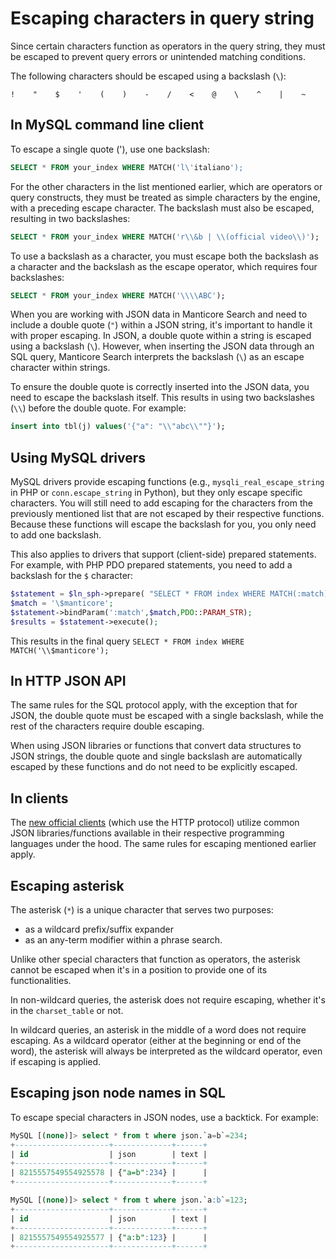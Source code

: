 # Escaping characters in query string

Since certain characters function as operators in the query string, they must be escaped to prevent query errors or unintended matching conditions.

The following characters should be escaped using a backslash (`\`):

```
!    "    $    '    (    )    -    /    <    @    \    ^    |    ~
```

## In MySQL command line client

To escape a single quote ('), use one backslash:
```sql
SELECT * FROM your_index WHERE MATCH('l\'italiano');
```


For the other characters in the list mentioned earlier, which are operators or query constructs, they must be treated as simple characters by the engine, with a preceding escape character.
The backslash must also be escaped, resulting in two backslashes:

```sql
SELECT * FROM your_index WHERE MATCH('r\\&b | \\(official video\\)');
```

To use a backslash as a character, you must escape both the backslash as a character and the backslash as the escape operator, which requires four backslashes:

```sql
SELECT * FROM your_index WHERE MATCH('\\\\ABC');
```

When you are working with JSON data in Manticore Search and need to include a double quote (`"`) within a JSON string, it's important to handle it with proper escaping. In JSON, a double quote within a string is escaped using a backslash (`\`). However, when inserting the JSON data through an SQL query, Manticore Search interprets the backslash (`\`) as an escape character within strings.

To ensure the double quote is correctly inserted into the JSON data, you need to escape the backslash itself. This results in using two backslashes (`\\`) before the double quote. For example:

```sql
insert into tbl(j) values('{"a": "\\"abc\\""}');
```

## Using MySQL drivers

MySQL drivers provide escaping functions (e.g., `mysqli_real_escape_string` in PHP or `conn.escape_string` in Python), but they only escape specific characters.
You will still need to add escaping for the characters from the previously mentioned list that are not escaped by their respective functions.
Because these functions will escape the backslash for you, you only need to add one backslash.

This also applies to drivers that support (client-side) prepared statements. For example, with PHP PDO prepared statements, you need to add a backslash for the `$` character:

```php
$statement = $ln_sph->prepare( "SELECT * FROM index WHERE MATCH(:match)");
$match = '\$manticore';
$statement->bindParam(':match',$match,PDO::PARAM_STR);
$results = $statement->execute();
```

This results in the final query `SELECT * FROM index WHERE MATCH('\\$manticore');`

## In HTTP JSON API

The same rules for the SQL protocol apply, with the exception that for JSON, the double quote must be escaped with a single backslash, while the rest of the characters require double escaping.

When using JSON libraries or functions that convert data structures to JSON strings, the double quote and single backslash are automatically escaped by these functions and do not need to be explicitly escaped.



## In clients

The [new official clients](https://github.com/manticoresoftware/) (which use the HTTP protocol) utilize common JSON libraries/functions available in their respective programming languages under the hood. The same rules for escaping mentioned earlier apply.


## Escaping asterisk

The asterisk (`*`) is a unique character that serves two purposes:
* as a wildcard prefix/suffix expander
* as an any-term modifier within a phrase search.

Unlike other special characters that function as operators, the asterisk cannot be escaped when it's in a position to provide one of its functionalities.

In non-wildcard queries, the asterisk does not require escaping, whether it's in the `charset_table` or not.

In wildcard queries, an asterisk in the middle of a word does not require escaping. As a wildcard operator (either at the beginning or end of the word), the asterisk will always be interpreted as the wildcard operator, even if escaping is applied.

## Escaping json node names in SQL

To escape special characters in JSON nodes, use a backtick. For example:

```sql
MySQL [(none)]> select * from t where json.`a=b`=234;
+---------------------+-------------+------+
| id                  | json        | text |
+---------------------+-------------+------+
| 8215557549554925578 | {"a=b":234} |      |
+---------------------+-------------+------+

MySQL [(none)]> select * from t where json.`a:b`=123;
+---------------------+-------------+------+
| id                  | json        | text |
+---------------------+-------------+------+
| 8215557549554925577 | {"a:b":123} |      |
+---------------------+-------------+------+
```
<!-- proofread -->
